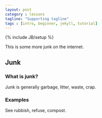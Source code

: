 ```yaml
---
layout: post
category : lessons
tagline: "Supporting tagline"
tags : [intro, beginner, jekyll, tutorial]
---
```

{% include JB/setup %}

This is some more junk on the internet.

## Junk

### What is junk?

Junk is generally garbage, litter, waste, crap.

### Examples

See rubbish, refuse, compost.